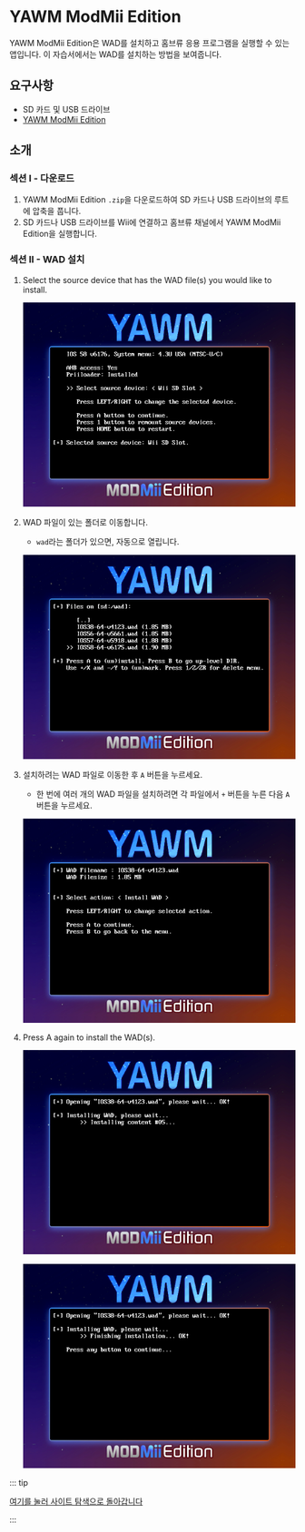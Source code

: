 # YAWM ModMii Edition

YAWM ModMii Edition은 WAD를 설치하고 홈브류 응용 프로그램을 실행할 수 있는 앱입니다.
이 자습서에서는 WAD를 설치하는 방법을 보여줍니다.

## 요구사항

- SD 카드 및 USB 드라이브
- [YAWM ModMii Edition](https://oscwii.org/library/app/yawmme)

## 소개

### 섹션 I - 다운로드

1. YAWM ModMii Edition `.zip`을 다운로드하여 SD 카드나 USB 드라이브의 루트에 압축을 풉니다.
2. SD 카드나 USB 드라이브를 Wii에 연결하고 홈브류 채널에서 YAWM ModMii Edition을 실행합니다.

### 섹션 II - WAD 설치

1. Select the source device that has the WAD file(s) you would like to install.

   ![](/images/homebrew/yawmME/source_device.png)

2. WAD 파일이 있는 폴더로 이동합니다.

   - `wad`라는 폴더가 있으면, 자동으로 열립니다.

   ![](/images/homebrew/yawmME/file_selection.png)

3. 설치하려는 WAD 파일로 이동한 후 `A` 버튼을 누르세요.

   - 한 번에 여러 개의 WAD 파일을 설치하려면 각 파일에서 `+` 버튼을 누른 다음 `A` 버튼을 누르세요.

   ![](/images/homebrew/yawmME/install_wad.png)

4. Press A again to install the WAD(s).

   ![](/images/homebrew/yawmME/installing_wad.png)

   ![](/images/homebrew/yawmME/installing_wad_ok.png)

::: tip

[여기를 눌러 사이트 탐색으로 돌아갑니다](site-navigation)

:::
